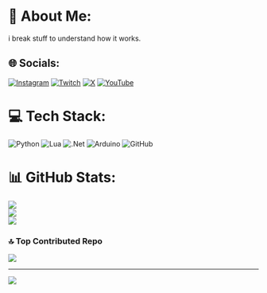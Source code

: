 # 💫 About Me:
i break stuff to understand how it works.


## 🌐 Socials:
[![Instagram](https://img.shields.io/badge/Instagram-%23E4405F.svg?logo=Instagram&logoColor=white)](https://instagram.com/0xh311) [![Twitch](https://img.shields.io/badge/Twitch-%239146FF.svg?logo=Twitch&logoColor=white)](https://twitch.tv/0xh311) [![X](https://img.shields.io/badge/X-black.svg?logo=X&logoColor=white)](https://x.com/0xh311) [![YouTube](https://img.shields.io/badge/YouTube-%23FF0000.svg?logo=YouTube&logoColor=white)](https://youtube.com/@0xh311) 

# 💻 Tech Stack:
![Python](https://img.shields.io/badge/python-3670A0?style=for-the-badge&logo=python&logoColor=ffdd54) ![Lua](https://img.shields.io/badge/lua-%232C2D72.svg?style=for-the-badge&logo=lua&logoColor=white) ![.Net](https://img.shields.io/badge/.NET-5C2D91?style=for-the-badge&logo=.net&logoColor=white) ![Arduino](https://img.shields.io/badge/-Arduino-00979D?style=for-the-badge&logo=Arduino&logoColor=white) ![GitHub](https://img.shields.io/badge/github-%23121011.svg?style=for-the-badge&logo=github&logoColor=white)
# 📊 GitHub Stats:
![](https://github-readme-stats.vercel.app/api?username=0xh311&theme=midnight-purple&hide_border=false&include_all_commits=false&count_private=false)<br/>
![](https://nirzak-streak-stats.vercel.app/?user=0xh311&theme=midnight-purple&hide_border=false)<br/>
![](https://github-readme-stats.vercel.app/api/top-langs/?username=0xh311&theme=midnight-purple&hide_border=false&include_all_commits=false&count_private=false&layout=compact)

### 🔝 Top Contributed Repo
![](https://github-contributor-stats.vercel.app/api?username=0xh311&limit=5&theme=dark&combine_all_yearly_contributions=true)

---
[![](https://visitcount.itsvg.in/api?id=0xh311&icon=0&color=0)](https://visitcount.itsvg.in)

<!-- Proudly created with GPRM ( https://gprm.itsvg.in ) -->
